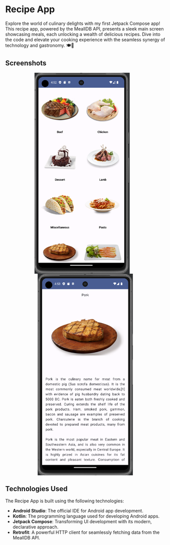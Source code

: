 # Recipe App

Explore the world of culinary delights with my first Jetpack Compose app! This recipe app, powered by the MealIDB API, presents a sleek main screen showcasing meals, each unlocking a wealth of delicious recipes. Dive into the code and elevate your cooking experience with the seamless synergy of technology and gastronomy. 🍽️🚀

## Screenshots

<div style="display:flex; flex-wrap:wrap; justify-content:center;">
  <img src="main_screen.png" alt="Screenshot 1" width="300" style="margin-right: 20px;">
  <img src="recipe_screen.png" alt="Screenshot 2" width="300">
</div>

## Technologies Used

The Recipe App is built using the following technologies:

- **Android Studio**: The official IDE for Android app development.
- **Kotlin**: The programming language used for developing Android apps.
- **Jetpack Compose**: Transforming UI development with its modern, declarative approach.
- **Retrofit**: A powerful HTTP client for seamlessly fetching data from the MealIDB API.
